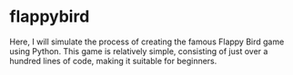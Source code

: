 # flappybird
 Here, I will simulate the process of creating the famous Flappy Bird game using Python. This game is relatively simple, consisting of just over a hundred lines of code, making it suitable for beginners.
